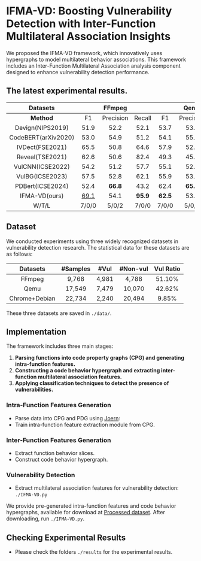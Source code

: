 # IFMA-VD: Boosting Vulnerability Detection with Inter-Function Multilateral Association Insights

We proposed the IFMA-VD framework, which innovatively uses hypergraphs to model multilateral behavior associations. This framework includes an Inter-Function Multilateral Association analysis component designed to enhance vulnerability detection performance.

## The latest experimental results.

|      Datasets       |           |  FFmpeg   |          |           |   Qemu    |          |           | Chrome+Debian |          |
|:-------------------:|:---------:|:---------:|:--------:|:---------:|:---------:|:--------:|:---------:|:-------------:|:--------:|
|     **Method**      |    F1     | Precision |  Recall  |    F1     | Precision |  Recall  |    F1     |   Precision   |  Recall  |
|  Devign(NIPS2019)   |   51.9    |   52.2    |   52.1   |   53.7    |   53.1    |   53.4   |   28.4    |     24.1      |   28.7   |
| CodeBERT(arXiv2020) |   53.0    |   54.9    |   51.2   |   54.1    |   55.2    |   52.3   |   25.4    |     23.7      |   27.4   |
|   IVDect(FSE2021)   |   65.5    |   50.8    |   64.6   |   57.9    |   52.5    |   64.6   |   38.8    |     38.1      |   39.5   |
|   Reveal(TSE2021)   |   62.6    |   50.6    |   82.4   |   49.3    |   45.2    |   54.0   |   26.3    |     24.4      |   28.6   |
|  VulCNN(ICSE2022)   |   54.2    |   51.2    |   57.7   |   55.1    |   52.3    |   58.2   |   31.5    |     22.8      |   51.0   |
|   VulBG(ICSE2023)   |   57.5    |   52.8    |   62.1   |   55.9    |   53.2    |   58.9   |   36.5    |     26.4      |   59.3   |
|  PDBert(ICSE2024)   |   52.4    | **66.8**  |   43.2   |   62.4    | **65.4**  |   59.8   |    47.9  |   **51.0**    |   45.4   |
|    IFMA-VD(ours)    | <u>69.1<u>|   54.1    | **95.9** | **62.5**  |   53.8    | **74.4** |   **50.8**    |     37.5      | **78.6** |
|        W/T/L        |   7/0/0   |   5/0/2   |  7/0/0   |   7/0/0   |   5/0/2   |  7/0/0   |   7/0/0  |     5/0/2     |  7/0/0   |


<!-- ![image](https://github.com/user-attachments/assets/4c27a639-6a87-4818-8beb-e303ff3a8552) -->

## Dataset

We conducted experiments using three widely recognized datasets in vulnerability detection research. The statistical data for these datasets are as follows:

|     Datasets     |  #Samples  |  #Vul   |  #Non-vul  |  Vul Ratio  |
|:----------------:|:----------:|:-------:|:----------:|:-----------:|
|      FFmpeg      |   9,768    |  4,981  |   4,788    |   51.10%    |
|       Qemu       |   17,549   |  7,479  |   10,070   |   42.62%    |
|  Chrome+Debian   |   22,734   |  2,240  |   20,494   |    9.85%    |

These three datasets are saved in `./data/`.

## Implementation

The framework includes three main stages:
1. **Parsing functions into code property graphs (CPG) and generating intra-function features.**
2. **Constructing a code behavior hypergraph and extracting inter-function multilateral association features.**
3. **Applying classification techniques to detect the presence of vulnerabilities.**

### Intra-Function Features Generation
- Parse data into CPG and PDG using [Joern](https://github.com/joernio/joern):
- Train intra-function feature extraction module from CPG.

### Inter-Function Features Generation
- Extract function behavior slices.
- Construct code behavior hypergraph.

### Vulnerability Detection
- Extract multilateral association features for vulnerability detection: `./IFMA-VD.py`

We provide pre-generated intra-function features and code behavior hypergraphs, available for download at [Processed dataset](https://drive.google.com/file/d/1e2QyEppFSOpOOWaXXFbTkIPYj3f4hDVK/view?usp=drive_link). After downloading, run `./IFMA-VD.py`.

## Checking Experimental Results

- Please check the folders `./results` for the experimental results.
